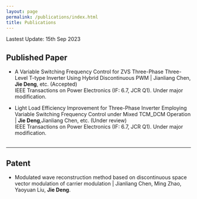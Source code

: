 ```yaml
---
layout: page
permalink: /publications/index.html
title: Publications
---
```


Lastest Update: 15th Sep 2023

## Published Paper

- A Variable Switching Frequency Control for ZVS Three-Phase Three-Level T-type Inverter Using Hybrid Discontinuous PWM | Jianliang Chen, **Jie Deng**, etc. (Accepted)<br>IEEE Transactions on Power Electronics (IF: 6.7, JCR Q1). Under major modification.<br>

- Light Load Efficiency Improvement for Three-Phase Inverter Employing Variable Switching Frequency Control under Mixed TCM_DCM Operation | **Jie Deng**,Jianliang Chen, etc. (Under review)<br>IEEE Transactions on Power Electronics (IF: 6.7, JCR Q1). Under major modification.<br>
  <br>

---

## Patent

- Modulated wave reconstruction method based on discontinuous space vector modulation of carrier modulation | Jianliang Chen, Ming Zhao, Yaoyuan Liu, **Jie Deng**.

  <br>
